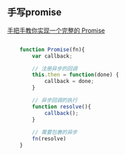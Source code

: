 ## 手写promise

[手把手教你实现一个完整的 Promise](https://www.cnblogs.com/huansky/p/6064402.html)

``` js

    function Promise(fn){
        var callback;

        // 注册异步的回调
        this.then = function(done) {
            callback = done;
        }

        // 异步回调的执行
        function resolve(){
            callback();
        }
    
        // 需要包裹的异步
        fn(resolve)
    }


```